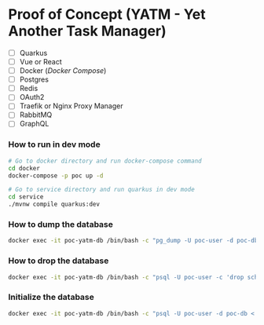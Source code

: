 # Proof of Concept (YATM - Yet Another Task Manager)
- [ ] Quarkus
- [ ] Vue or React
- [ ] Docker (_Docker Compose_)
- [ ] Postgres
- [ ] Redis
- [ ] OAuth2
- [ ] Traefik or Nginx Proxy Manager
- [ ] RabbitMQ
- [ ] GraphQL

### How to run in dev mode
```bash
# Go to docker directory and run docker-compose command
cd docker
docker-compose -p poc up -d

# Go to service directory and run quarkus in dev mode
cd service
./mvnw compile quarkus:dev
```

### How to dump the database
```bash
docker exec -it poc-yatm-db /bin/bash -c "pg_dump -U poc-user -d poc-db --no-owner --no-privileges --schema-only --quote-all-identifiers"
```

### How to drop the database
```bash
docker exec -it poc-yatm-db /bin/bash -c "psql -U poc-user -c 'drop schema if exists public cascade;' -d poc-db"
```

### Initialize the database
```bash
docker exec -it poc-yatm-db /bin/bash -c "psql -U poc-user -d poc-db < /docker-entrypoint-initdb.d/init.sql"
```